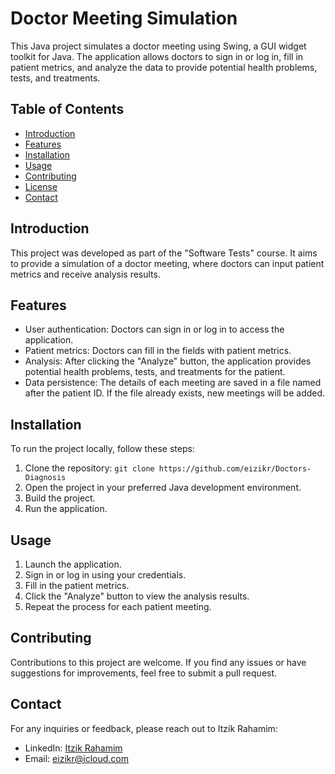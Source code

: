 # Doctor Meeting Simulation

This Java project simulates a doctor meeting using Swing, a GUI widget toolkit for Java. The application allows doctors to sign in or log in, fill in patient metrics, and analyze the data to provide potential health problems, tests, and treatments.

## Table of Contents

- [Introduction](#introduction)
- [Features](#features)
- [Installation](#installation)
- [Usage](#usage)
- [Contributing](#contributing)
- [License](#license)
- [Contact](#contact)

## Introduction

This project was developed as part of the "Software Tests" course. It aims to provide a simulation of a doctor meeting, where doctors can input patient metrics and receive analysis results.

## Features

- User authentication: Doctors can sign in or log in to access the application.
- Patient metrics: Doctors can fill in the fields with patient metrics.
- Analysis: After clicking the "Analyze" button, the application provides potential health problems, tests, and treatments for the patient.
- Data persistence: The details of each meeting are saved in a file named after the patient ID. If the file already exists, new meetings will be added.

## Installation

To run the project locally, follow these steps:

1. Clone the repository: `git clone https://github.com/eizikr/Doctors-Diagnosis`
2. Open the project in your preferred Java development environment.
3. Build the project.
4. Run the application.

## Usage

1. Launch the application.
2. Sign in or log in using your credentials.
3. Fill in the patient metrics.
4. Click the "Analyze" button to view the analysis results.
5. Repeat the process for each patient meeting.

## Contributing

Contributions to this project are welcome. If you find any issues or have suggestions for improvements, feel free to submit a pull request.

## Contact

For any inquiries or feedback, please reach out to Itzik Rahamim:

- LinkedIn: [Itzik Rahamim](https://www.linkedin.com/in/itzik-rahamim-developer)
- Email: eizikr@icloud.com
